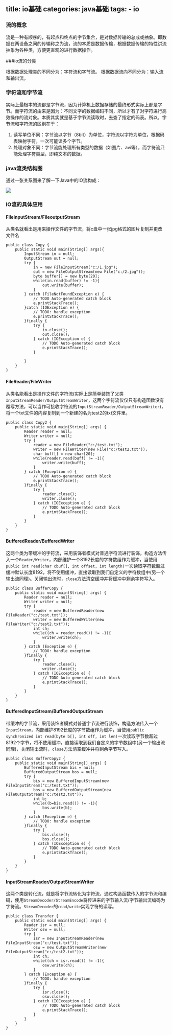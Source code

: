 title: io基础
categories: java基础
tags: 
	- io
---

### 流的概念

流是一种有顺序的，有起点和终点的字节集合，是对数据传输的总成或抽象。即数据在两设备之间的传输称之为流，流的本质是数据传输，根据数据传输的特性讲流抽象为各种类，方便更直观的进行数据操作。

###io流的分类

根据数据处理类的不同分为：字符流和字节流。
根据数据流向不同分为：输入流和输出流。

### 字符流和字节流

实际上最根本的流都是字节流，因为计算机上数据存储的最终形式实际上都是字节。而字符流的由来是因为：不同文字的数据编码不同，所以才有了对字符进行高效操作的流对象。本质其实就是基于字节流读取时，去查了指定的码表。所以，字节流和字符流的区别在于：

1. 读写单位不同：字节流以字节（8bit）为单位，字符流以字符为单位，根据码表映射字符，一次可能读多个字节。
2. 处理对象不同：字节流能处理所有类型的数据（如图片、avi等），而字符流只能处理字符类型，即纯文本的数据。

### java流类结构图

通过一张关系图来了解一下Java中的IO流构成：

![](http://wx4.sinaimg.cn/large/96b7c0f4gy1fzorzopl97j20j30l70tu.jpg)

### IO流的具体应用

#### FileinputStream/FileoutputStream

从类名就看出是用来操作文件的字节流，将c盘中一张jpg格式的图片复制并更改文件名

```
public class Copy {
	public static void main(String[] args){
		InputStream in = null;
		OutputStream out = null;
		try {
			in = new FileInputStream("c:/1.jpg");
			out = new FileOutputStream(new File("c:/2.jpg"));
			byte buffer[] = new byte[20];
			while(in.read(buffer) != -1){
				out.write(buffer);
			}
		} catch (FileNotFoundException e) {
			// TODO Auto-generated catch block
			e.printStackTrace();
		}catch (IOException e) {
			// TODO: handle exception
			e.printStackTrace();
		}finally {
			try {
				in.close();
				out.close();
			} catch (IOException e) {
				// TODO Auto-generated catch block
				e.printStackTrace();
			}
			
		}
	}
}
```

#### FileReader/FileWriter

从类名能看出是操作文件的字符流(实际上是简单装饰了父类`InputStreamReader/OutputStreamWriter`，这两个字符流仅仅只有构造函数没有覆写方法，可以当作可接收字符流的`InputStreamReader/OutputStreamWriter`)，将一个txt文件的内容复制到一个新建的名为test2的txt文件里。

```
public class Copy2 {
	public static void main(String[] args) {
		Reader reader = null;
		Writer writer = null;
		try {
			reader = new FileReader("c:/test.txt");
			writer = new FileWriter(new File("c:/test2.txt"));
			char buff[] = new char[20];
			while(reader.read(buff) != -1){
				writer.write(buff);
			}
		} catch (Exception e) {
			// TODO Auto-generated catch block
			e.printStackTrace();
		}finally {
			try {
				reader.close();
				writer.close();
			} catch (IOException e) {
				// TODO Auto-generated catch block
				e.printStackTrace();
			}
		}
	}
}
```

#### BufferedReader/BufferedWriter

这两个类为带缓冲的字符流，采用装饰者模式对普通字符流进行装饰，构造方法传入一个`Reader/Writer`，内部维护一个8192长度的字符数组作为缓冲，当使用`public int read(char cbuf[], int offset, int length)`一次读取字符数超过缓冲默认长度8192，将不使用缓冲，直接读取到我们自定义的字符数组中(另一个输出流同理)。关闭输出流时，`close`方法清空缓冲并将缓冲中剩余字符写入。

```
public class BufferCopy {
	public static void main(String[] args) {
		Reader reader = null;
		Writer writer = null;
		try {
			reader = new BufferedReader(new FileReader("c:/test.txt"));
			writer = new BufferedWriter(new FileWriter("c:/test2.txt"));
			int ch;
			while((ch = reader.read()) != -1){
				writer.write(ch);
			}
		} catch (Exception e) {
			// TODO: handle exception
		}finally {
			try {
				reader.close();
				writer.close();
			} catch (IOException e) {
				// TODO Auto-generated catch block
				e.printStackTrace();
			}
		}
	}
}
```

#### BufferedInputStream/BufferedOutputStream

带缓冲的字节流，采用装饰者模式对普通字节流进行装饰，构造方法传入一个`InputStream`，内部维护8192长度的字节数组作为缓冲，当使用`public synchronized int read(byte b[], int off, int len)`一次读取字节数超过8192个字节，将不使用缓冲，直接读取到我们自定义的字节数组中(另一个输出流同理)，关闭输出流时，`close`方法清空缓冲并将剩余字节写入。

```
public class BufferCopy2 {
	public static void main(String[] args) {
		BufferedInputStream bis = null;
		BufferedOutputStream bos = null;
		try {
			bis = new BufferedInputStream(new FileInputStream("c:/test.txt"));
			bos = new BufferedOutputStream(new FileOutputStream("c:/test2.txt"));
			int b;
			while((b=bis.read()) != -1){
				bos.write(b);
			}
		} catch (Exception e) {
			// TODO: handle exception
		}finally {
			try {
				bis.close();
				bos.close();
			} catch (IOException e) {
				// TODO Auto-generated catch block
				e.printStackTrace();
			}
		}
	}
}
```

#### InputStreamReader/OutputStreamWriter

这两个类是转化流，就是将字节流转化为字符流，通过构造函数传入的字节流和编码，使用`StreamDecoder/StreamEncode`将传进来的字节输入流/字节输出流编码为字符流。`StreamDecoder`的`read/write`实现字符的读写。

```
public class Transfer {
	public static void main(String[] args) {
		Reader isr = null;
		Writer osw = null;
		try {
			isr = new InputStreamReader(new FileInputStream("c:/test.txt"));
			osw = new OutputStreamWriter(new FileOutputStream("c:/test2.txt"));
			int ch;
			while((ch = isr.read()) != -1){
				osw.write(ch);
			}
		} catch (Exception e) {
			// TODO: handle exception
		}finally {
			try {
				isr.close();
				osw.close();
			} catch (IOException e) {
				// TODO Auto-generated catch block
				e.printStackTrace();
			}
		}
	}
}
```